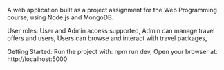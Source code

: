A web application built as a project assignment for the Web Programming course, using Node.js and MongoDB.

User roles:
User and Admin access supported,
Admin can manage travel offers and users,
Users can browse and interact with travel packages,

Getting Started:
Run the project with: npm run dev,
Open your browser at: http://localhost:5000
